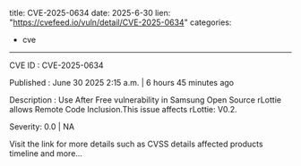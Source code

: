  
title: CVE-2025-0634
date: 2025-6-30
lien: "https://cvefeed.io/vuln/detail/CVE-2025-0634"
categories:
  - cve
---

CVE ID : CVE-2025-0634

Published :  June 30
2025
2:15 a.m. | 6 hours
45 minutes ago

Description : Use After Free vulnerability in Samsung Open Source rLottie allows Remote Code Inclusion.This issue affects rLottie: V0.2.

Severity: 0.0 | NA

Visit the link for more details
such as CVSS details
affected products
timeline
and more...
